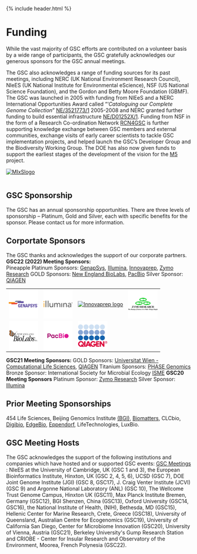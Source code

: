 {% include header.html %}

# Funding

While the vast majority of GSC efforts are contributed on a volunteer basis by a wide range of participants, the GSC gratefully acknowledges our generous sponsors for the GSC annual meetings.

The GSC also acknowledges a range of funding sources for its past meetings, including NERC (UK National Environment Research Council), NIeES (UK National Institute for Environmental eScience), NSF (US National Science Foundation), and the Gordon and Betty Moore Foundation (GBMF).
The GSC was launched in 2005 with funding from NIEeS and a NERC International Opportunities Award called “‘_Cataloguing our Complete Genome Collection_” [NE/3521773/1](http://gotw.nerc.ac.uk/list_full.asp?pcode=NE/D521773/1&cookieConsent=A) 2005-2008 and NERC granted further funding to build essential infrastructure [NE/D01252X/1](http://gotw.nerc.ac.uk/list_full.asp?pcode=NE/D01252X/1&cookieConsent=A). Funding from NSF in the form of a Research Co-ordination Network [RCN4GSC](https://pubmed.ncbi.nlm.nih.gov/21304642/) is further supporting knowledge exchange between GSC members and external communities, exchange visits of early career scientists to tackle GSC implementation projects, and helped launch the GSC’s Developer Group and the Biodiversity Working Group. The DOE has also now given funds to support the earliest stages of the development of the vision for the [M5](https://www.gensc.org/pages/projects/m5-project.html) project.

<table>
<tbody>
<tr>
<a href="projects/mixs-gsc-project/"><img style="vertical-align: top" src="../images/MIxSlogo.png" alt="MIxSlogo" width="82" height="83" /></a>
</tr>

</tbody>
</table>

## GSC Sponsorship

The GSC has an annual sponsorship opportunities. There are three levels of sponsorship – Platinum, Gold and Silver, each with specific benefits for the sponsor. Please contact us for more information.

## Corportate Sponsors 
The GSC thanks and acknowledges the support of our corporate partners. 
**GSC22 (2022) Meeting Sponsors:**  
Pineapple Platinum Sponsors: [GenapSys](https://genapsys.com), [Illumina](https://www.illumina.com), [Innovaprep](https://www.innovaprep.com), [Zymo Research](https://www.zymoresearch.com)
GOLD Sponsors: [New England BioLabs](https://www.neb.com), [PacBio](https://www.pacb.com)
Silver Sponsor: [QIAGEN](https://www.qiagen.com/)

<table>
<tbody>
<tr>
<td>
<a href="https://genapsys.com" target=blank><img style="vertical-align: top" src="../../images/gsc22_sponsor_logos/gsc22_sponsor_Genapsys_logo_with_TM.png" alt="GenapSys logo" width="80" height="80" /></a>
</td>
<td>
<a href="https://www.illumina.com" target=blank><img style="vertical-align: top" src="../../images/gsc22_sponsor_logos/gsc22_sponsor_Illumina.png" alt="Illumina logo" width="80" height="80" /></a>
</td>
<td>
<a href="https://www.innovaprep.com" target=blank><img style="vertical-align: top" src="../../images/gsc22_sponsor_logos/gsc22_sponsor_innovaprepdLogo.png" alt="Innovaprep logo" width="80" height="80" /></a>
</td>
<td>
<a href="https://www.zymoresearch.com" target=blank><img style="vertical-align: top" src="../../images/gsc22_sponsor_logos/gsc22_sponsor_ZymoResearch.jpg" alt="Zymo Research logo" width="80" height="80" /></a>
</td>
</tr>
<td>
<a href="https://www.neb.com" target=blank><img style="vertical-align: top" src="../../images/gsc22_sponsor_logos/gsc22_sponsor_NEB.png" alt="New England BioLabs logo" width="80" height="80" /></a>
</td>
<td>
<a href="https://www.pacb.com" target=blank><img style="vertical-align: top" src="../../images/gsc22_sponsor_logos/gsc22_sponsor_logo_pacbio.png" alt="PacBio logo" width="80" height="80" /></a>
</td>
<td>
<a href="https://www.qiagen.com/" target=blank><img style="vertical-align: top" src="../../images/gsc22_sponsor_logos/gsc22_sponsor_Qlogo_30mm_RGB_regist.jpg" alt="QIAGEN logo" width="80" height="80" /></a>
</td>
</tr>
</tbody>
</table>

**GSC21 Meeting Sponsors:** 
GOLD Sponsors: [Universitat Wien - Computational Life Sciences](https://lifesciences.univie.ac.at/research/key-research-areas/computational-life-sciences/), [QIAGEN](https://www.qiagen.com/)
Titanium Sponsors: [PHASE Genomics](https://phasegenomics.com)
Bronze Sponsor: International Society for Microbial Ecology [ISME](https://www.isme-microbes.org) 
**GSC20 Meeting Sponsors**
Platinum Sponsor: [Zymo Research](https://www.zymoresearch.com)
Silver Sponsor: [Illumina](https://www.illumina.com)



## Prior Meeting Sponsorships
454 Life Sciences, Beijing Genomics Institute [(BGI)](https://www.bgi.com/global/home), [Biomatters](https://www.geneious.com/about/), CLCbio, [Digibio](https://digibio.org), [EdgeBio](https://www.edgebio.com), [Eppendorf](https://www.eppendorf.com/US-en/),   LifeTechnologies, LuxBio.



## GSC Meeting Hosts
The GSC acknowledges the support of the following institutions and companies which have hosted and or supported GSC events:
[GSC Meetings](https://www.gensc.org/pages/meetings.html) : 
NIeES at the University of Cambridge, UK (GSC 1 and 3), the European Bioinformatics Institute, Hinxton, UK (GSC 2, 4, 5, 6), UCSD (GSC 7), DOE Joint Genome Institute (JGI) (GSC 8, GSC17), J. Craig Venter Institute (JCVI) (GSC 9) and Argonne National Laboratory (ANL) (GSC 10), The Wellcome Trust Genome Campus, Hinxton UK (GSC11), Max Planck Institute Bremen, Germany (GSC12), BGI Shenzen, China (GSC13), Oxford University (GSC14, GSC16), the National Institute of Health, (NIH), Bethesda, MD (GSC15), Hellenic Center for Marine Research, Crete, Greece (GSC18), University of Queensland, Australian Centre for Ecogenomics (GSC19), University of California San Diego, Center for Microbiome Innovation (GSC20), University of Vienna, Austria (GSC21), Berkeley University's Gump Research Station and CRIOBE - Center for Insular Research and Observatory of the Environment, Moorea, French Polynesia (GSC22).  



